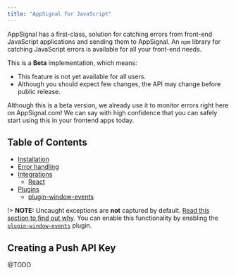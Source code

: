 ```yaml
---
title: "AppSignal for JavaScript"
---
```


AppSignal has a first-class, solution for catching errors from front-end JavaScript applications and sending them to AppSignal. An `npm` library for catching JavaScript errors is available for all your front-end needs.

This is a __Beta__ implementation, which means:

* This feature is not yet available for all users.
* Although you should expect few changes, the API may change before public release.

Although this is a beta version, we already use it to monitor errors right here on AppSignal.com! We can say with high confidence that you can safely start using this in your frontend apps today.

## Table of Contents

- [Installation](/front-end/installation.html)
- [Error handling](/front-end/error-handling.html)
- [Integrations](/front-end/integrations/)
  - [React](/front-end/integrations/react.html)
- [Plugins](/front-end/plugins/)
  - [plugin-window-events](/front-end/plugins/plugin-window-events.html)

!> **NOTE:** Uncaught exceptions are **not** captured by default. [Read this section to find out why](/front-end/error-handling.html#uncaught-exceptions). You can enable this functionality by enabling the [`plugin-window-events`](/front-end/plugins/plugin-window-events.html) plugin.

## Creating a Push API Key

@TODO
